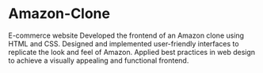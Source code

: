 # Amazon-Clone
E-commerce website
Developed the frontend of an Amazon clone using HTML and CSS. Designed and implemented user-friendly interfaces to replicate the look and feel of Amazon. Applied best practices in web design to achieve a visually appealing and functional frontend. 
